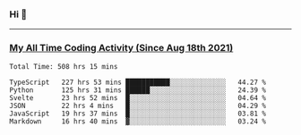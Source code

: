 ### Hi 🙂

---

### <a href="https://wakatime.com/@Eroxl">My All Time Coding Activity (Since Aug 18th 2021)</a>
<!--START_SECTION:waka-->

```text
Total Time: 508 hrs 15 mins

TypeScript   227 hrs 53 mins ███████████░░░░░░░░░░░░░░   44.27 %
Python       125 hrs 31 mins ██████░░░░░░░░░░░░░░░░░░░   24.39 %
Svelte       23 hrs 52 mins  █░░░░░░░░░░░░░░░░░░░░░░░░   04.64 %
JSON         22 hrs 4 mins   █░░░░░░░░░░░░░░░░░░░░░░░░   04.29 %
JavaScript   19 hrs 37 mins  █░░░░░░░░░░░░░░░░░░░░░░░░   03.81 %
Markdown     16 hrs 40 mins  ▓░░░░░░░░░░░░░░░░░░░░░░░░   03.24 %
```

<!--END_SECTION:waka-->
